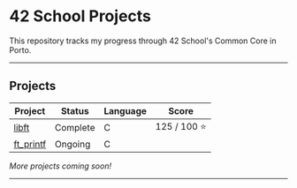 # 42 School Projects

This repository tracks my progress through 42 School's Common Core in Porto.

---
## Projects

| Project | Status   | Language | Score       |
| ------- | -------- | -------- | ----------- |
| [libft](https://github.com/therappha/42libft) | Complete | C        | 125 / 100 ⭐ |
| [ft_printf](https://github.com/therappha/42_ft_printf)| Ongoing | C        |  |

*More projects coming soon!*

---
